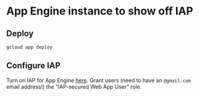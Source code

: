 # App Engine instance to show off IAP

## Deploy

```
gcloud app deploy
```

## Configure IAP

Turn on IAP for App Engine [here](https://console.cloud.google.com/security/iap?project=ddd-vienna-sample).
Grant users (need to have an `@gmail.com` email address!) the "IAP-secured Web App User" role.
